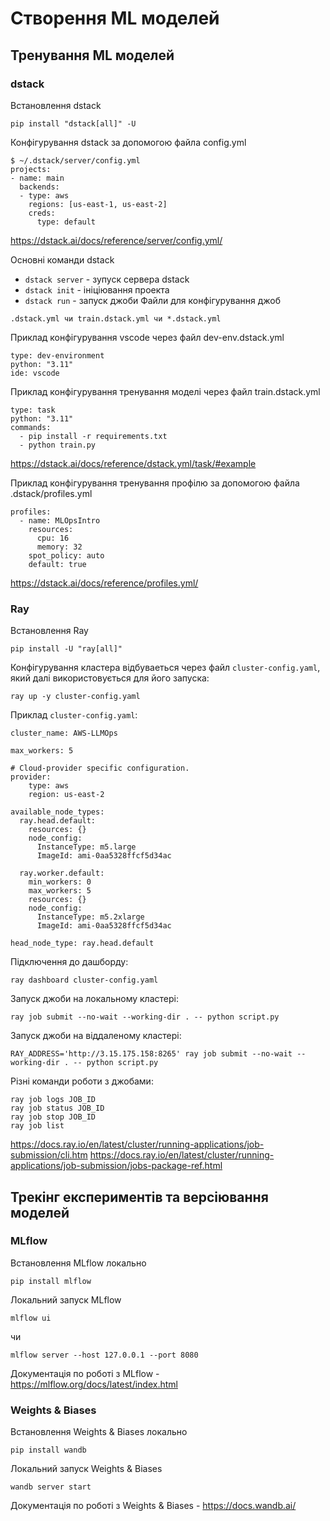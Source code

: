# Створення ML моделей
## Тренування ML моделей
### dstack

Встановлення dstack
```
pip install "dstack[all]" -U
```

Конфігурування dstack за допомогою файла config.yml
```
$ ~/.dstack/server/config.yml 
projects:
- name: main
  backends:
  - type: aws
    regions: [us-east-1, us-east-2]
    creds:
      type: default
 ```
https://dstack.ai/docs/reference/server/config.yml/ 

Основні команди dstack

- `dstack server` - зупуск сервера dstack
- `dstack init` - ініціювання проекта
- `dstack run` - запуск джоби
Файли для конфігурування джоб
```
.dstack.yml чи train.dstack.yml чи *.dstack.yml
```
Приклад конфігурування vscode через файл dev-env.dstack.yml
```
type: dev-environment
python: "3.11" 
ide: vscode
```

Приклад конфігурування тренування моделі через файл train.dstack.yml

```
type: task
python: "3.11" 
commands:
  - pip install -r requirements.txt
  - python train.py
```

https://dstack.ai/docs/reference/dstack.yml/task/#example 

Приклад конфігурування тренування профілю за допомогою файла .dstack/profiles.yml
```
profiles:
  - name: MLOpsIntro
    resources:
      cpu: 16
      memory: 32
    spot_policy: auto
    default: true
```
https://dstack.ai/docs/reference/profiles.yml/ 


### Ray
Встановлення Ray
```
pip install -U "ray[all]"
```
Конфігурування кластера відбуваеться через файл `cluster-config.yaml`, який далі використовується для його запуска:
```
ray up -y cluster-config.yaml
```

Приклад `cluster-config.yaml`:
```
cluster_name: AWS-LLMOps

max_workers: 5

# Cloud-provider specific configuration.
provider:
    type: aws
    region: us-east-2

available_node_types:
  ray.head.default:
    resources: {}
    node_config:
      InstanceType: m5.large
      ImageId: ami-0aa5328ffcf5d34ac

  ray.worker.default:
    min_workers: 0
    max_workers: 5
    resources: {}
    node_config:
      InstanceType: m5.2xlarge
      ImageId: ami-0aa5328ffcf5d34ac

head_node_type: ray.head.default
```
Підключення до дашборду:
```
ray dashboard cluster-config.yaml
```

Запуск джоби на локальному кластері:
```
ray job submit --no-wait --working-dir . -- python script.py
```

Запуск джоби на віддаленому кластері:
```
RAY_ADDRESS='http://3.15.175.158:8265' ray job submit --no-wait --working-dir . -- python script.py
```

Різні команди роботи з джобами:
```
ray job logs JOB_ID
ray job status JOB_ID
ray job stop JOB_ID
ray job list
```

https://docs.ray.io/en/latest/cluster/running-applications/job-submission/cli.htm
https://docs.ray.io/en/latest/cluster/running-applications/job-submission/jobs-package-ref.html 


## Трекінг експериментів та версіювання моделей

### MLflow
Встановлення MLflow локально
```
pip install mlflow
```

Локальний запуск MLflow
```
mlflow ui
```
чи
```
mlflow server --host 127.0.0.1 --port 8080
```
Документація по роботі з MLflow - https://mlflow.org/docs/latest/index.html


### Weights & Biases
Встановлення Weights & Biases локально
```
pip install wandb
```
Локальний запуск Weights & Biases
```
wandb server start
```
Документація по роботі з Weights & Biases - https://docs.wandb.ai/